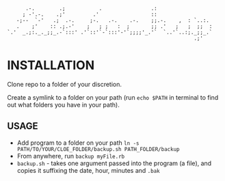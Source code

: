           .-.        .;           .                .:
         ; -'.-.    .;'         .'                 ::
       -;--  `-'   .;  .-.     ;-.   .-.    .-.    ;;.-.    ,  : `..:.
       .    ;'    :: .;.-'    ;   ; ;   :  ;       ;; .'   ;   ;  ;;  :
    `.'  _.;:._._;;_.-`:::' .'`::'`-`:::'-'`;;;;'_.'`  `..'`..:;._;;_.`
                                                                 .;'


INSTALLATION
============

Clone repo to a folder of your discretion.

Create a symlink to a folder on your path (run `echo $PATH` in terminal to find out what folders you have in your path).


USAGE
-----
* Add program to a folder on your path `ln -s PATH/TO/YOUR/CLOE_FOLDER/backup.sh PATH_FOLDER/backup`
* From anywhere, run `backup myFile.rb`
* `backup.sh` - takes one argument passed into the program (a file), and copies it suffixing the date, hour, minutes and `.bak`
